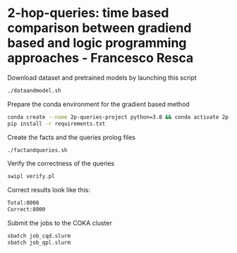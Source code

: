 # 2-hop-queries: time based comparison between gradiend based and logic programming approaches - Francesco Resca

Download dataset and pretrained models by launching this script
```bash
./dataandmodel.sh
```

Prepare the conda environment for the gradient based method
```bash
conda create --name 2p-queries-project python=3.8 && conda activate 2p-queries-project
pip install -r requirements.txt
```

Create the facts and the queries prolog files
```bash
./factandqueries.sh
```

Verify the correctness of the queries
```bash
swipl verify.pl
```
Correct results look like this:
```bash
Total:8000
Correct:8000
```

Submit the jobs to the COKA cluster
```bash
sbatch job_cqd.slurm
sbatch job_qpl.slurm
```